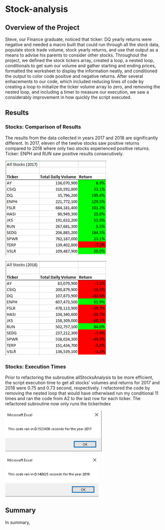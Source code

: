 # Stock-analysis

## Overview of the Project

Steve, our Finance graduate, noticed that ticker: DQ yearly returns were negative and needed a macro built that could run through all the stock data, populate stock trade volume, stock yearly returns, and use that output as a means to advise his parents to consider other stocks. Throughout the project, we defined the stock tickers array, created a loop, a nested loop, conditionals to get sum our volume and gather starting and ending prices, formatted the worksheet to display the information neatly, and conditioned the output to color code positive and negative returns. After several enhacements to our code, which included reducing lines of code by creating a loop to initialize the ticker volume array to zero, and removing the nested loop, and including a timer to measure our execution, we saw a considerably improvement in how quickly the script executed.

## Results

### Stocks: Comparison of Results

The results from the data collected in years 2017 and 2018 are significantly different. In 2017, eleven of the twelve stocks saw positive returns compared to 2018 where only two stocks experienced positive returns. Ticker: ENPH and RUN saw positive results consecutively. 

![2017 Stock Returns](https://github.com/carolinaroca007/Stock-analysis/blob/master/README%20files/All_Stocks_2017.png)

![2018 Stock Returns](https://github.com/carolinaroca007/Stock-analysis/blob/master/README%20files/All_Stocks_2018.png)

### Stocks: Execution Times

Prior to refactoring the subroutine allStocksAnalysis to be more efficient, the script execution time to get all stocks' volumes and returns for 2017 and 2018 were 0.75 and 0.73 second, respectively. I refactored the code by removing the nested loop that would have otherwised run my conditional 11 times and ran the code from A2 to the last row for each ticker. The refactored subroutine now only runs the tickerIndex 


![2017 Script Execution](https://github.com/carolinaroca007/Stock-analysis/blob/master/Resources/VBA_Challenge_2017.png)

![2018 Script Execution](https://github.com/carolinaroca007/Stock-analysis/blob/master/Resources/VBA_Challenge_2018.png)

## Summary

In summary, 
